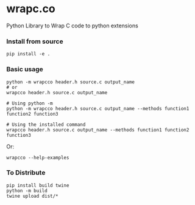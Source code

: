 # wrapc.co
Python Library to Wrap C code to python extensions

### Install from source
```
pip install -e .
```

### Basic usage


```
python -m wrapcco header.h source.c output_name
# or
wrapcco header.h source.c output_name
```

```
# Using python -m
python -m wrapcco header.h source.c output_name --methods function1 function2 function3

# Using the installed command
wrapcco header.h source.c output_name --methods function1 function2 function3
```

Or:
```
wrapcco --help-examples
```

### To Distribute
```
pip install build twine
python -m build
twine upload dist/*
```
